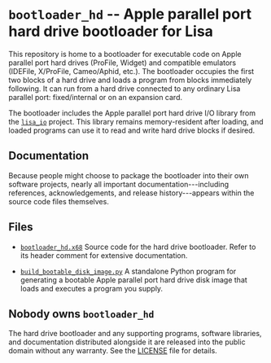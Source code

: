 `bootloader_hd` -- Apple parallel port hard drive bootloader for Lisa
=====================================================================

This repository is home to a bootloader for executable code on Apple parallel
port hard drives (ProFile, Widget) and compatible emulators (IDEFile,
X/ProFile, Cameo/Aphid, etc.). The bootloader occupies the first two blocks of
a hard drive and loads a program from blocks immediately following. It can run
from a hard drive connected to any ordinary Lisa parallel port: fixed/internal
or on an expansion card.

The bootloader includes the Apple parallel port hard drive I/O library from the
[`lisa_io`](https://github.com/stepleton/lisa_io) project. This library remains
memory-resident after loading, and loaded programs can use it to read and write
hard drive blocks if desired.


Documentation
-------------

Because people might choose to package the bootloader into their own software
projects, nearly all important documentation---including references,
acknowledgements, and release history---appears within the source code files
themselves.


Files
-----

- [`bootloader_hd.x68`](bootloader_hd.x68)
  Source code for the hard drive bootloader. Refer to its header comment for
  extensive documentation.

- [`build_bootable_disk_image.py`](build_bootable_disk_image.py)
  A standalone Python program for generating a bootable Apple parallel port
  hard drive disk image that loads and executes a program you supply.


Nobody owns `bootloader_hd`
---------------------------

The hard drive bootloader and any supporting programs, software libraries, and
documentation distributed alongside it are released into the public domain
without any warranty. See the [LICENSE](LICENSE) file for details.

